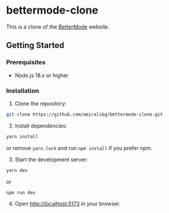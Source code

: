 # bettermode-clone

This is a clone of the [BetterMode](https://basic-c5hx2lyj.bettermode.io/my-posts-1xj3ee8i) website.

## Getting Started

### Prerequisites

- Node.js 18.x or higher

### Installation

1. Clone the repository:

```bash
git clone https://github.com/amiralibg/bettermode-clone.git
```

2. Install dependencies:

```bash
yarn install
```

or remove `yarn.lock` and run `npm install` if you prefer npm.

3. Start the development server:

```bash
yarn dev
```

or

```bash
npm run dev
```

4. Open [http://localhost:5173](http://localhost:5173) in your browser.
